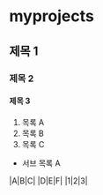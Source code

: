 # myprojects
## 제목 1
### 제목 2
#### 제목 3

1. 목록 A
2. 목록 B
3. 목록 C
  - 서브 목록 A

|A|B|C|
|D|E|F|
|1|2|3|
